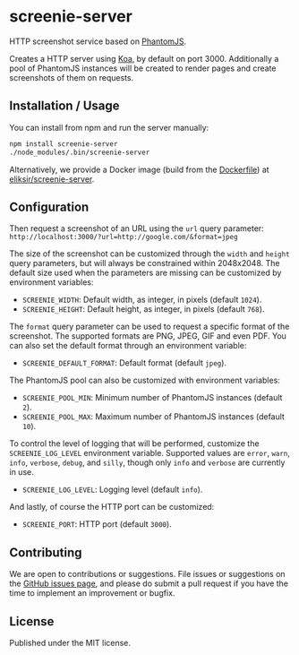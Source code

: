 # screenie-server

HTTP screenshot service based on [PhantomJS](https://github.com/amir20/phantomjs-node).

Creates a HTTP server using [Koa](https://github.com/koajs/koa), by default on
port 3000. Additionally a pool of PhantomJS instances will be created to render
pages and create screenshots of them on requests.

## Installation / Usage

You can install from npm and run the server manually:

```bash
npm install screenie-server
./node_modules/.bin/screenie-server
```

Alternatively, we provide a Docker image (build from the
[Dockerfile](Dockerfile)) at [eliksir/screenie-server](https://hub.docker.com/r/eliksir/screenie-server/).

## Configuration

Then request a screenshot of an URL using the `url` query parameter:
`http://localhost:3000/?url=http://google.com/&format=jpeg`

The size of the screenshot can be customized through the `width` and `height`
query parameters, but will always be constrained within 2048x2048. The default
size used when the parameters are missing can be customized by environment
variables:

- `SCREENIE_WIDTH`: Default width, as integer, in pixels (default `1024`).
- `SCREENIE_HEIGHT`: Default height, as integer, in pixels (default `768`).

The `format` query parameter can be used to request a specific format of the
screenshot. The supported formats are PNG, JPEG, GIF and even PDF. You can
also set the default format through an environment variable:

- `SCREENIE_DEFAULT_FORMAT`: Default format (default `jpeg`).

The PhantomJS pool can also be customized with environment variables:

- `SCREENIE_POOL_MIN`: Minimum number of PhantomJS instances (default `2`).
- `SCREENIE_POOL_MAX`: Maximum number of PhantomJS instances (default `10`).

To control the level of logging that will be performed, customize the
`SCREENIE_LOG_LEVEL` environment variable. Supported values are `error`,
`warn`, `info`, `verbose`, `debug`, and `silly`, though only `info` and
`verbose` are currently in use.

- `SCREENIE_LOG_LEVEL`: Logging level (default `info`).

And lastly, of course the HTTP port can be customized:

- `SCREENIE_PORT`: HTTP port (default `3000`).

## Contributing

We are open to contributions or suggestions. File issues or suggestions on the
[GitHub issues page](https://github.com/eliksir/screenie-server/issues), and
please do submit a pull request if you have the time to implement an
improvement or bugfix.

## License

Published under the MIT license.
